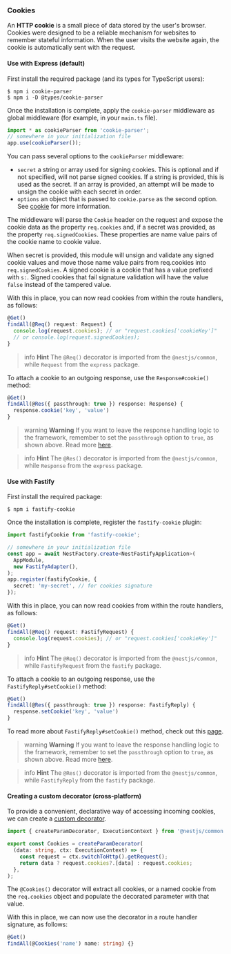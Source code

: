 ### Cookies

An **HTTP cookie** is a small piece of data stored by the user's browser. Cookies were designed to be a reliable mechanism for websites to remember stateful information. When the user visits the website again, the cookie is automatically sent with the request.

#### Use with Express (default)

First install the required package (and its types for TypeScript users):

```shell
$ npm i cookie-parser
$ npm i -D @types/cookie-parser
```

Once the installation is complete, apply the `cookie-parser` middleware as global middleware (for example, in your `main.ts` file).

```typescript
import * as cookieParser from 'cookie-parser';
// somewhere in your initialization file
app.use(cookieParser());
```

You can pass several options to the `cookieParser` middleware:

- `secret` a string or array used for signing cookies. This is optional and if not specified, will not parse signed cookies. If a string is provided, this is used as the secret. If an array is provided, an attempt will be made to unsign the cookie with each secret in order.
- `options` an object that is passed to `cookie.parse` as the second option. See [cookie](https://www.npmjs.org/package/cookie) for more information.

The middleware will parse the `Cookie` header on the request and expose the cookie data as the property `req.cookies` and, if a secret was provided, as the property `req.signedCookies`. These properties are name value pairs of the cookie name to cookie value.

When secret is provided, this module will unsign and validate any signed cookie values and move those name value pairs from req.cookies into `req.signedCookies`. A signed cookie is a cookie that has a value prefixed with `s:`. Signed cookies that fail signature validation will have the value `false` instead of the tampered value.

With this in place, you can now read cookies from within the route handlers, as follows:

```typescript
@Get()
findAll(@Req() request: Request) {
  console.log(request.cookies); // or "request.cookies['cookieKey']"
  // or console.log(request.signedCookies);
}
```

> info **Hint** The `@Req()` decorator is imported from the `@nestjs/common`, while `Request` from the `express` package.

To attach a cookie to an outgoing response, use the `Response#cookie()` method:

```typescript
@Get()
findAll(@Res({ passthrough: true }) response: Response) {
  response.cookie('key', 'value')
}
```

> warning **Warning** If you want to leave the response handling logic to the framework, remember to set the `passthrough` option to `true`, as shown above. Read more [here](/controllers#appendix-library-specific-approach).

> info **Hint** The `@Res()` decorator is imported from the `@nestjs/common`, while `Response` from the `express` package.

#### Use with Fastify

First install the required package:

```shell
$ npm i fastify-cookie
```

Once the installation is complete, register the `fastify-cookie` plugin:

```typescript
import fastifyCookie from 'fastify-cookie';

// somewhere in your initialization file
const app = await NestFactory.create<NestFastifyApplication>(
  AppModule,
  new FastifyAdapter(),
);
app.register(fastifyCookie, {
  secret: 'my-secret', // for cookies signature
});
```

With this in place, you can now read cookies from within the route handlers, as follows:

```typescript
@Get()
findAll(@Req() request: FastifyRequest) {
  console.log(request.cookies); // or "request.cookies['cookieKey']"
}
```

> info **Hint** The `@Req()` decorator is imported from the `@nestjs/common`, while `FastifyRequest` from the `fastify` package.

To attach a cookie to an outgoing response, use the `FastifyReply#setCookie()` method:

```typescript
@Get()
findAll(@Res({ passthrough: true }) response: FastifyReply) {
  response.setCookie('key', 'value')
}
```

To read more about `FastifyReply#setCookie()` method, check out this [page](https://github.com/fastify/fastify-cookie#sending).

> warning **Warning** If you want to leave the response handling logic to the framework, remember to set the `passthrough` option to `true`, as shown above. Read more [here](/controllers#appendix-library-specific-approach).

> info **Hint** The `@Res()` decorator is imported from the `@nestjs/common`, while `FastifyReply` from the `fastify` package.

#### Creating a custom decorator (cross-platform)

To provide a convenient, declarative way of accessing incoming cookies, we can create a [custom decorator](/custom-decorators).

```typescript
import { createParamDecorator, ExecutionContext } from '@nestjs/common';

export const Cookies = createParamDecorator(
  (data: string, ctx: ExecutionContext) => {
    const request = ctx.switchToHttp().getRequest();
    return data ? request.cookies?.[data] : request.cookies;
  },
);
```

The `@Cookies()` decorator will extract all cookies, or a named cookie from the `req.cookies` object and populate the decorated parameter with that value.

With this in place, we can now use the decorator in a route handler signature, as follows:

```typescript
@Get()
findAll(@Cookies('name') name: string) {}
```
